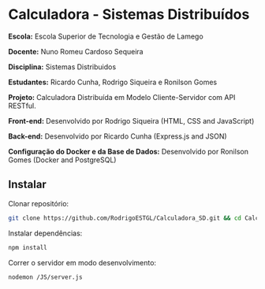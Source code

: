 # Calculadora - Sistemas Distribuídos

**Escola:** Escola Superior de Tecnologia e Gestão de Lamego

**Docente:** Nuno Romeu Cardoso Sequeira 

**Disciplina:** Sistemas Distribuidos

**Estudantes:** Ricardo Cunha, Rodrigo Siqueira e Ronilson Gomes 

**Projeto:** Calculadora Distribuída em Modelo Cliente-Servidor com API RESTful.

**Front-end:** Desenvolvido por Rodrigo Siqueira (HTML, CSS and JavaScript)

**Back-end:** Desenvolvido por Ricardo Cunha (Express.js and JSON)

**Configuração do Docker e da Base de Dados:** Desenvolvido por Ronilson Gomes (Docker and PostgreSQL)

## Instalar

Clonar repositório:
```bash
git clone https://github.com/RodrigoESTGL/Calculadora_SD.git && cd Calculadora_SD
```

Instalar dependências:
```bash
npm install
```

Correr o servidor em modo desenvolvimento:
```bash
nodemon /JS/server.js
```
